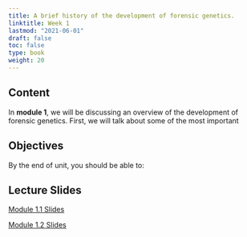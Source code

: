 ```yaml
---
title: A brief history of the development of forensic genetics.  
linktitle: Week 1
lastmod: "2021-06-01"
draft: false  
toc: false  
type: book  
weight: 20
---
```


## Content

In **module 1**, we will be discussing an overview of the development of forensic genetics. First, we will talk about some of the most important 



## Objectives

By the end of unit, you should be able to:



## Lecture Slides

<a href="https://www.emmanuelteitelbaum.com/slides/psc1001_1.1/#/" target="_blank" rel="noopener" title="Slides">Module 1.1 Slides</a>

<a href="https://www.emmanuelteitelbaum.com/slides/psc1001_1.2/#/" target="_blank" rel="noopener" title="Slides">Module 1.2 Slides</a>
